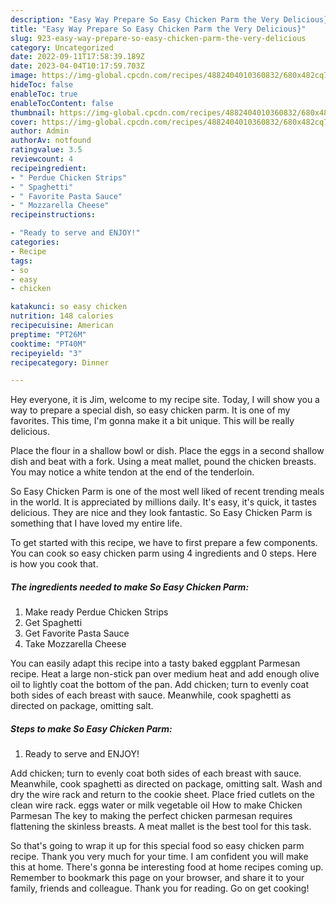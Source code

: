 ```yaml
---
description: "Easy Way Prepare So Easy Chicken Parm the Very Delicious}"
title: "Easy Way Prepare So Easy Chicken Parm the Very Delicious}"
slug: 923-easy-way-prepare-so-easy-chicken-parm-the-very-delicious
category: Uncategorized
date: 2022-09-11T17:58:39.189Z
date: 2023-04-04T10:17:59.703Z
image: https://img-global.cpcdn.com/recipes/4882404010360832/680x482cq70/so-easy-chicken-parm-recipe-main-photo.jpg
hideToc: false
enableToc: true
enableTocContent: false
thumbnail: https://img-global.cpcdn.com/recipes/4882404010360832/680x482cq70/so-easy-chicken-parm-recipe-main-photo.jpg
cover: https://img-global.cpcdn.com/recipes/4882404010360832/680x482cq70/so-easy-chicken-parm-recipe-main-photo.jpg
author: Admin
authorAv: notfound
ratingvalue: 3.5
reviewcount: 4
recipeingredient:
- " Perdue Chicken Strips"
- " Spaghetti"
- " Favorite Pasta Sauce"
- " Mozzarella Cheese"
recipeinstructions:

- "Ready to serve and ENJOY!"
categories:
- Recipe
tags:
- so
- easy
- chicken

katakunci: so easy chicken 
nutrition: 148 calories
recipecuisine: American
preptime: "PT26M"
cooktime: "PT40M"
recipeyield: "3"
recipecategory: Dinner

---
```



Hey everyone, it is Jim, welcome to my recipe site. Today, I will show you a way to prepare a special dish, so easy chicken parm. It is one of my favorites. This time, I'm gonna make it a bit unique. This will be really delicious.

Place the flour in a shallow bowl or dish. Place the eggs in a second shallow dish and beat with a fork. Using a meat mallet, pound the chicken breasts. You may notice a white tendon at the end of the tenderloin.

So Easy Chicken Parm is one of the most well liked of recent trending meals in the world. It is appreciated by millions daily. It's easy, it's quick, it tastes delicious. They are nice and they look fantastic. So Easy Chicken Parm is something that I have loved my entire life.


To get started with this recipe, we have to first prepare a few components. You can cook so easy chicken parm using 4 ingredients and 0 steps. Here is how you cook that.

<!--inarticleads1-->

##### The ingredients needed to make So Easy Chicken Parm:

1. Make ready  Perdue Chicken Strips
1. Get  Spaghetti
1. Get  Favorite Pasta Sauce
1. Take  Mozzarella Cheese


You can easily adapt this recipe into a tasty baked eggplant Parmesan recipe. Heat a large non-stick pan over medium heat and add enough olive oil to lightly coat the bottom of the pan. Add chicken; turn to evenly coat both sides of each breast with sauce. Meanwhile, cook spaghetti as directed on package, omitting salt. 

<!--inarticleads2-->

##### Steps to make So Easy Chicken Parm:


1. Ready to serve and ENJOY!

Add chicken; turn to evenly coat both sides of each breast with sauce. Meanwhile, cook spaghetti as directed on package, omitting salt. Wash and dry the wire rack and return to the cookie sheet. Place fried cutlets on the clean wire rack. eggs water or milk vegetable oil How to make Chicken Parmesan The key to making the perfect chicken parmesan requires flattening the skinless breasts. A meat mallet is the best tool for this task. 

So that's going to wrap it up for this special food so easy chicken parm recipe. Thank you very much for your time. I am confident you will make this at home. There's gonna be interesting food at home recipes coming up. Remember to bookmark this page on your browser, and share it to your family, friends and colleague. Thank you for reading. Go on get cooking!
